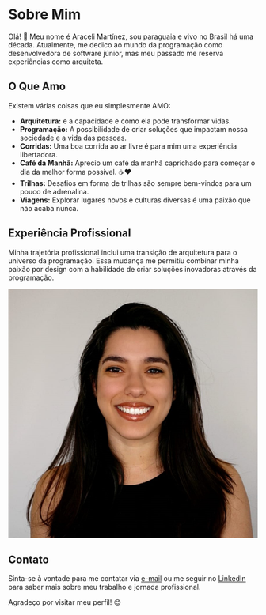 # Sobre Mim

Olá! 👋 Meu nome é Araceli Martínez, sou paraguaia e vivo no Brasil há uma década. Atualmente, me dedico ao mundo da programação como desenvolvedora de software júnior, mas meu passado me reserva experiências como arquiteta.

## O Que Amo

Existem várias coisas que eu simplesmente AMO:

- **Arquitetura:** e a capacidade e como ela pode transformar vidas.
- **Programação:** A possibilidade de criar soluções que impactam nossa sociedade e a vida das pessoas.
- **Corridas:** Uma boa corrida ao ar livre é para mim uma experiência libertadora.
- **Café da Manhã:** Aprecio um café da manhã caprichado para começar o dia da melhor forma possível. ☕❤️
- **Trilhas:** Desafios em forma de trilhas são sempre bem-vindos para um pouco de adrenalina.
- **Viagens:** Explorar lugares novos e culturas diversas é uma paixão que não acaba nunca.

## Experiência Profissional

Minha trajetória profissional inclui uma transição de arquitetura para o universo da programação. Essa mudança me permitiu combinar minha paixão por design com a habilidade de criar soluções inovadoras através da programação.

![image](perfil_linkedin2.jpeg)

## Contato

Sinta-se à vontade para me contatar via [e-mail](mailto:araceli_martinez94@hotmail.com) ou me seguir no [LinkedIn](https://www.linkedin.com/in/aracelimvillar/) para saber mais sobre meu trabalho e jornada profissional.

Agradeço por visitar meu perfil! 😊

